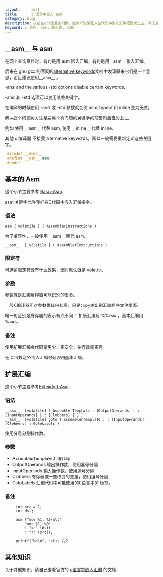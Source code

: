 ```yaml
---
layout:     post
title:      c 语言中嵌入 asm
category: blog
description: 以前在acm比赛的时候，经常听说某些人在代码中嵌入汇编把题水过去，今天查了一下资料。
keyword: c 语言, asm, 嵌入式, 汇编
---
```



## \_\_asm\_\_  与 asm

在网上查询资料时，有的是用 asm 嵌入汇编，有的是用\_\_asm\_\_ 嵌入汇编。

后来在 gnu gcc 的官网的[alternative keywords][Alternate-Keywords]文档中发现原来它们是一个意思，而且建议使用\_\_asm\_\_ 。

-ansi and the various -std options disable certain keywords.

-ansi 和 -std 选项可以禁用某些关键字。

在编译的时候使用 -ansi 或 -std 参数就会使 asm, typeof 和 inline 变为无效。

解决这个问题的方法是在每个有问题的关键字的前面和后面加上 \_\_ .

例如 使用 \_\_asm\_\_ 代替 asm, 使用 \_\_inline\_\_ 代替 inline.


其他 c 编译器 不接受 alternative keywords，所以一般需要重新定义这些关键字。

```cpp
 #ifndef __GNUC__
 #define __asm__ asm
 #endif
```

## 基本的 Asm 

这个小节主要参考 [Basic-Asm][].

asm 关键字允许我们在C代码中嵌入汇编指令。

### 语法

```
asm [ volatile ] ( AssemblerInstructions )
```

为了兼容性，一般使用 \_\_asm\_\_  替代 asm.


```
__asm__  [ volatile ] ( AssemblerInstructions )
```

### 限定符

可选的限定符没有什么效果，因为默认就是 volatile。

### 参数

参数就是汇编解释器可以识别的指令。

一般C编译器不对参数做任何处理，只是copy输出到汇编程序文件里面。

唯一的区别是寄存器的表示有点不同： 扩展汇编用 %%eax ，基本汇编用 %eax。

### 备注

使用扩展汇编会代码量更少，更安全，执行效率更高。

在 c 函数之外嵌入汇编时必须用基本汇编。

## 扩展汇编

这个小节主要参考[Extended-Asm][].

### 语法

```
__asm__  [volatile] ( AssemblerTemplate : [OutputOperands] [ : [InputOperands] [ : [Clobbers] ] ] )
__asm__  [volatile] goto ( AssemblerTemplate : : [InputOperands] : [Clobbers] : GotoLabels )
```

使用分号分割操作数。


### 参数

* AssemblerTemplate 汇编代码
* OutputOperands 输出操作数，使用逗号分隔
* InputOperands  输入操作数，使用逗号分隔
* Clobbers 寄存器或一些改变的变量，使用逗号分隔
* GotoLabels 汇编代码中可能使用的C语言中的 标签。

### 备注

```
     int src = 1;
     int dst;
     
     asm ("mov %1, %0\n\t"
         "add $1, %0"
         : "=r" (dst)
         : "r" (src));
     
     printf("%d\n", dst); //2
```

## 其他知识

关于其他知识，请自己查看官方的 [c语言中嵌入汇编][Using-Assembly-Language-with-C] 的文档.


[Extended-Asm]: https://gcc.gnu.org/onlinedocs/gcc/Extended-Asm.html#Extended-Asm
[Basic-Asm]: https://gcc.gnu.org/onlinedocs/gcc/Basic-Asm.html#Basic-Asm
[Using-Assembly-Language-with-C]: https://gcc.gnu.org/onlinedocs/gcc/Using-Assembly-Language-with-C.html#Using-Assembly-Language-with-C
[Alternate-Keywords]: https://gcc.gnu.org/onlinedocs/gcc/Alternate-Keywords.html#Alternate-Keywords
